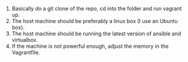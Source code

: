 1. Basically do a git clone of the repo, cd into the folder and run vagrant up. 
2. The host machine should be preferably a linux box (I use an Ubuntu box). 
3. The host machine should be running the latest version of ansible and virtualbox. 
4. If the machine is not powerful enough, adjust the memory in the Vagrantfile. 
